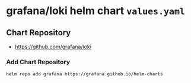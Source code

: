 # grafana/loki helm chart `values.yaml`

## Chart Repository
- <https://github.com/grafana/loki>
### Add Chart Repository
```bash
helm repo add grafana https://grafana.github.io/helm-charts
```
